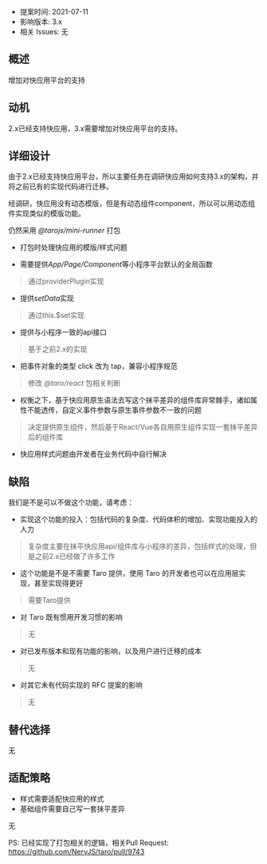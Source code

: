 - 提案时间: 2021-07-11
- 影响版本: 3.x
- 相关 Issues: 无

## 概述

增加对快应用平台的支持

## 动机

2.x已经支持快应用，3.x需要增加对快应用平台的支持。

## 详细设计

由于2.x已经支持快应用平台，所以主要任务在调研快应用如何支持3.x的架构，并将之前已有的实现代码进行迁移。

经调研，快应用没有动态模版，但是有动态组件component，所以可以用动态组件实现类似的模版功能。

仍然采用 *@tarojs/mini-runner* 打包

* 打包时处理快应用的模版/样式问题

* 需要提供*App/Page/Component*等小程序平台默认的全局函数
> 通过providerPlugin实现

* 提供*setData*实现
> 通过this.$set实现

* 提供与小程序一致的api接口
> 基于之前2.x的实现

* 把事件对象的类型 click 改为 tap，兼容小程序规范
> 修改 *@taro/react* 包相关判断

* 权衡之下，基于快应用原生语法去写这个抹平差异的组件库非常棘手，诸如属性不能透传，自定义事件参数与原生事件参数不一致的问题
> 决定提供原生组件，然后基于React/Vue各自用原生组件实现一套抹平差异后的组件库
* 快应用样式问题由开发者在业务代码中自行解决

## 缺陷

我们是不是可以不做这个功能，请考虑：

- 实现这个功能的投入：包括代码的复杂度、代码体积的增加、实现功能投入的人力
> 复杂度主要在抹平快应用api/组件库与小程序的差异，包括样式的处理，但是之前2.x已经做了许多工作
- 这个功能是不是不需要 Taro 提供，使用 Taro 的开发者也可以在应用层实现，甚至实现得更好
> 需要Taro提供
- 对 Taro 既有惯用开发习惯的影响
> 无
- 对已发布版本和现有功能的影响，以及用户进行迁移的成本
> 无
- 对其它未有代码实现的 RFC 提案的影响
> 无

## 替代选择

无


## 适配策略

* 样式需要适配快应用的样式
* 基础组件需要自己写一套抹平差异

无

PS: 已经实现了打包相关的逻辑，相关Pull Request: https://github.com/NervJS/taro/pull/9743
